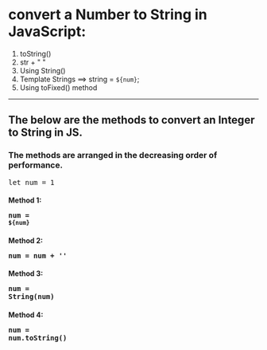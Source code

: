 # convert a Number to String in JavaScript:

1. toString() 
2. str + " "
3. Using String() 
4. Template Strings ==> string = `${num}`; 
5. Using toFixed() method

---



## The below are the methods to convert an Integer to String in JS.

### The methods are arranged in the decreasing order of performance.

<pre>let num = 1</pre>

#### Method 1: <pre>num = `${num}`</pre>

#### Method 2: <pre>num = num + ''</pre>

#### Method 3: <pre>num = String(num)</pre>

#### Method 4: <pre>num = num.toString()</pre>
